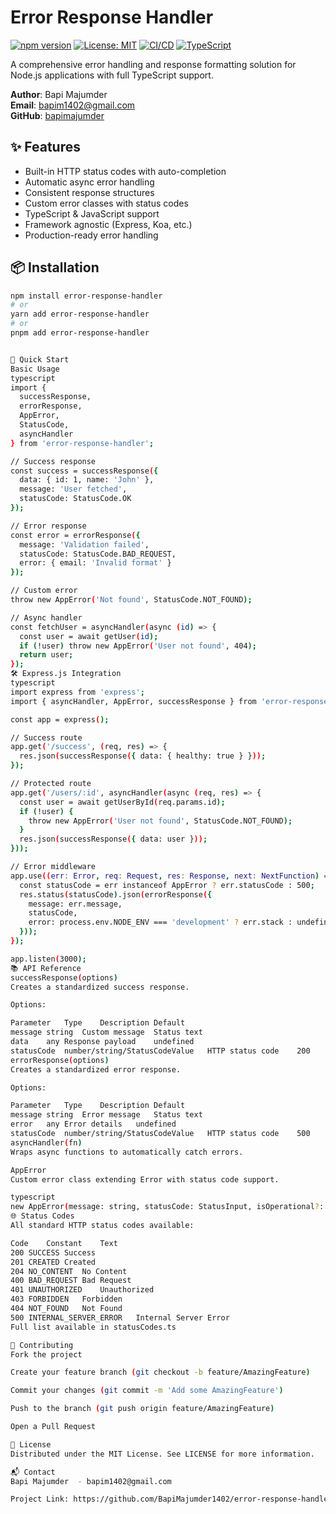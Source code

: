 # Error Response Handler

[![npm version](https://img.shields.io/npm/v/error-response-handler.svg?style=flat-square)](https://www.npmjs.com/package/error-response-handler)
[![License: MIT](https://img.shields.io/badge/License-MIT-blue.svg?style=flat-square)](https://opensource.org/licenses/MIT)
[![CI/CD](https://img.shields.io/github/actions/workflow/status/bapimajumder/error-response-handler/node.js.yml?style=flat-square)](https://github.com/bapimajumder/error-response-handler/actions)
[![TypeScript](https://img.shields.io/badge/%3C%2F%3E-TypeScript-blue.svg?style=flat-square)](https://www.typescriptlang.org/)

A comprehensive error handling and response formatting solution for Node.js applications with full TypeScript support.

**Author**: Bapi Majumder  
**Email**: bapim1402@gmail.com  
**GitHub**: [bapimajumder](https://github.com/BapiMajumder1402)

## ✨ Features

- Built-in HTTP status codes with auto-completion
- Automatic async error handling
- Consistent response structures
- Custom error classes with status codes
- TypeScript & JavaScript support
- Framework agnostic (Express, Koa, etc.)
- Production-ready error handling

## 📦 Installation

```bash
npm install error-response-handler
# or
yarn add error-response-handler
# or
pnpm add error-response-handler


🚀 Quick Start
Basic Usage
typescript
import { 
  successResponse, 
  errorResponse, 
  AppError, 
  StatusCode,
  asyncHandler
} from 'error-response-handler';

// Success response
const success = successResponse({
  data: { id: 1, name: 'John' },
  message: 'User fetched',
  statusCode: StatusCode.OK
});

// Error response
const error = errorResponse({
  message: 'Validation failed',
  statusCode: StatusCode.BAD_REQUEST,
  error: { email: 'Invalid format' }
});

// Custom error
throw new AppError('Not found', StatusCode.NOT_FOUND);

// Async handler
const fetchUser = asyncHandler(async (id) => {
  const user = await getUser(id);
  if (!user) throw new AppError('User not found', 404);
  return user;
});
🛠️ Express.js Integration
typescript
import express from 'express';
import { asyncHandler, AppError, successResponse } from 'error-response-handler';

const app = express();

// Success route
app.get('/success', (req, res) => {
  res.json(successResponse({ data: { healthy: true } }));
});

// Protected route
app.get('/users/:id', asyncHandler(async (req, res) => {
  const user = await getUserById(req.params.id);
  if (!user) {
    throw new AppError('User not found', StatusCode.NOT_FOUND);
  }
  res.json(successResponse({ data: user }));
}));

// Error middleware
app.use((err: Error, req: Request, res: Response, next: NextFunction) => {
  const statusCode = err instanceof AppError ? err.statusCode : 500;
  res.status(statusCode).json(errorResponse({
    message: err.message,
    statusCode,
    error: process.env.NODE_ENV === 'development' ? err.stack : undefined
  }));
});

app.listen(3000);
📚 API Reference
successResponse(options)
Creates a standardized success response.

Options:

Parameter	Type	Description	Default
message	string	Custom message	Status text
data	any	Response payload	undefined
statusCode	number/string/StatusCodeValue	HTTP status code	200
errorResponse(options)
Creates a standardized error response.

Options:

Parameter	Type	Description	Default
message	string	Error message	Status text
error	any	Error details	undefined
statusCode	number/string/StatusCodeValue	HTTP status code	500
asyncHandler(fn)
Wraps async functions to automatically catch errors.

AppError
Custom error class extending Error with status code support.

typescript
new AppError(message: string, statusCode: StatusInput, isOperational?: boolean)
🌐 Status Codes
All standard HTTP status codes available:

Code	Constant	Text
200	SUCCESS	Success
201	CREATED	Created
204	NO_CONTENT	No Content
400	BAD_REQUEST	Bad Request
401	UNAUTHORIZED	Unauthorized
403	FORBIDDEN	Forbidden
404	NOT_FOUND	Not Found
500	INTERNAL_SERVER_ERROR	Internal Server Error
Full list available in statusCodes.ts

🤝 Contributing
Fork the project

Create your feature branch (git checkout -b feature/AmazingFeature)

Commit your changes (git commit -m 'Add some AmazingFeature')

Push to the branch (git push origin feature/AmazingFeature)

Open a Pull Request

📜 License
Distributed under the MIT License. See LICENSE for more information.

📬 Contact
Bapi Majumder  - bapim1402@gmail.com

Project Link: https://github.com/BapiMajumder1402/error-response-handler


